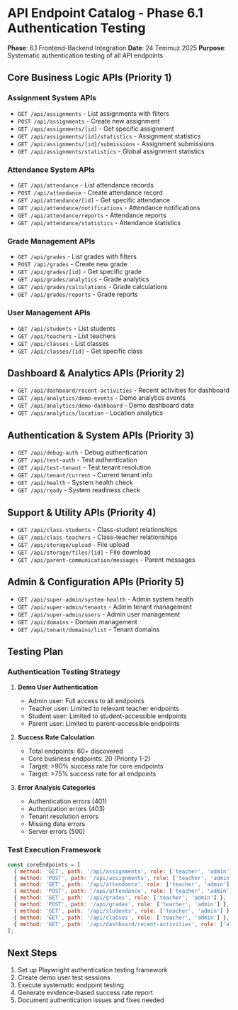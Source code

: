 # API Endpoint Catalog - Phase 6.1 Authentication Testing

**Phase**: 6.1 Frontend-Backend Integration
**Date**: 24 Temmuz 2025
**Purpose**: Systematic authentication testing of all API endpoints

## Core Business Logic APIs (Priority 1)

### Assignment System APIs
- `GET /api/assignments` - List assignments with filters
- `POST /api/assignments` - Create new assignment
- `GET /api/assignments/[id]` - Get specific assignment
- `GET /api/assignments/[id]/statistics` - Assignment statistics
- `GET /api/assignments/[id]/submissions` - Assignment submissions
- `GET /api/assignments/statistics` - Global assignment statistics

### Attendance System APIs
- `GET /api/attendance` - List attendance records
- `POST /api/attendance` - Create attendance record
- `GET /api/attendance/[id]` - Get specific attendance
- `GET /api/attendance/notifications` - Attendance notifications
- `GET /api/attendance/reports` - Attendance reports
- `GET /api/attendance/statistics` - Attendance statistics

### Grade Management APIs
- `GET /api/grades` - List grades with filters
- `POST /api/grades` - Create new grade
- `GET /api/grades/[id]` - Get specific grade
- `GET /api/grades/analytics` - Grade analytics
- `GET /api/grades/calculations` - Grade calculations
- `GET /api/grades/reports` - Grade reports

### User Management APIs
- `GET /api/students` - List students
- `GET /api/teachers` - List teachers
- `GET /api/classes` - List classes
- `GET /api/classes/[id]` - Get specific class

## Dashboard & Analytics APIs (Priority 2)

- `GET /api/dashboard/recent-activities` - Recent activities for dashboard
- `GET /api/analytics/demo-events` - Demo analytics events
- `GET /api/analytics/demo-dashboard` - Demo dashboard data
- `GET /api/analytics/location` - Location analytics

## Authentication & System APIs (Priority 3)

- `GET /api/debug-auth` - Debug authentication
- `GET /api/test-auth` - Test authentication
- `GET /api/test-tenant` - Test tenant resolution
- `GET /api/tenant/current` - Current tenant info
- `GET /api/health` - System health check
- `GET /api/ready` - System readiness check

## Support & Utility APIs (Priority 4)

- `GET /api/class-students` - Class-student relationships
- `GET /api/class-teachers` - Class-teacher relationships
- `GET /api/storage/upload` - File upload
- `GET /api/storage/files/[id]` - File download
- `GET /api/parent-communication/messages` - Parent messages

## Admin & Configuration APIs (Priority 5)

- `GET /api/super-admin/system-health` - Admin system health
- `GET /api/super-admin/tenants` - Admin tenant management
- `GET /api/super-admin/users` - Admin user management
- `GET /api/domains` - Domain management
- `GET /api/tenant/domains/list` - Tenant domains

## Testing Plan

### Authentication Testing Strategy

1. **Demo User Authentication**
   - Admin user: Full access to all endpoints
   - Teacher user: Limited to relevant teacher endpoints
   - Student user: Limited to student-accessible endpoints
   - Parent user: Limited to parent-accessible endpoints

2. **Success Rate Calculation**
   - Total endpoints: 60+ discovered
   - Core business endpoints: 20 (Priority 1-2)
   - Target: >90% success rate for core endpoints
   - Target: >75% success rate for all endpoints

3. **Error Analysis Categories**
   - Authentication errors (401)
   - Authorization errors (403)  
   - Tenant resolution errors
   - Missing data errors
   - Server errors (500)

### Test Execution Framework

```javascript
const coreEndpoints = [
  { method: 'GET', path: '/api/assignments', role: ['teacher', 'admin'] },
  { method: 'POST', path: '/api/assignments', role: ['teacher', 'admin'] },
  { method: 'GET', path: '/api/attendance', role: ['teacher', 'admin'] },
  { method: 'POST', path: '/api/attendance', role: ['teacher', 'admin'] },
  { method: 'GET', path: '/api/grades', role: ['teacher', 'admin'] },
  { method: 'POST', path: '/api/grades', role: ['teacher', 'admin'] },
  { method: 'GET', path: '/api/students', role: ['teacher', 'admin'] },
  { method: 'GET', path: '/api/classes', role: ['teacher', 'admin'] },
  { method: 'GET', path: '/api/dashboard/recent-activities', role: ['all'] }
];
```

## Next Steps

1. Set up Playwright authentication testing framework
2. Create demo user test sessions
3. Execute systematic endpoint testing
4. Generate evidence-based success rate report
5. Document authentication issues and fixes needed